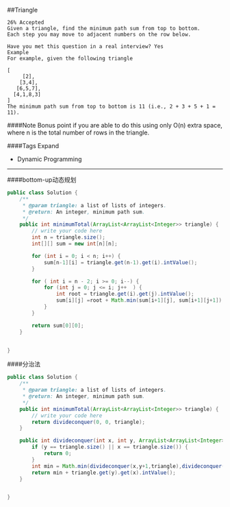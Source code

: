 ##Triangle

	26% Accepted
	Given a triangle, find the minimum path sum from top to bottom.
    Each step you may move to adjacent numbers on the row below.

	Have you met this question in a real interview? Yes
	Example
	For example, given the following triangle

	[
	     [2],
	    [3,4],
	   [6,5,7],
	  [4,1,8,3]
	]
	The minimum path sum from top to bottom is 11 (i.e., 2 + 3 + 5 + 1 = 11).

####Note
Bonus point if you are able to do this using only O(n) extra space, where n is the total number of rows in the triangle.

####Tags Expand
- Dynamic Programming


----

####bottom-up动态规划
```java
public class Solution {
    /**
     * @param triangle: a list of lists of integers.
     * @return: An integer, minimum path sum.
     */
    public int minimumTotal(ArrayList<ArrayList<Integer>> triangle) {
        // write your code here
        int n = triangle.size();
        int[][] sum = new int[n][n];

        for (int i = 0; i < n; i++) {
            sum[n-1][i] = triangle.get(n-1).get(i).intValue();
        }

        for ( int i = n - 2; i >= 0; i--) {
            for (int j = 0; j <= i; j++  ) {
                int root = triangle.get(i).get(j).intValue();
                sum[i][j] =root + Math.min(sum[i+1][j], sum[i+1][j+1]);
            }
        }

        return sum[0][0];
    }


}

```

####分治法
```java
public class Solution {
    /**
     * @param triangle: a list of lists of integers.
     * @return: An integer, minimum path sum.
     */
    public int minimumTotal(ArrayList<ArrayList<Integer>> triangle) {
        // write your code here
        return divideconquer(0, 0, triangle);
    }

    public int divideconquer(int x, int y, ArrayList<ArrayList<Integer>> triangle){
        if (y == triangle.size() || x == triangle.size()) {
            return 0;
        }
        int min = Math.min(divideconquer(x,y+1,triangle),divideconquer(x+1,y+1,triangle));
        return min + triangle.get(y).get(x).intValue();
    }


}
```
